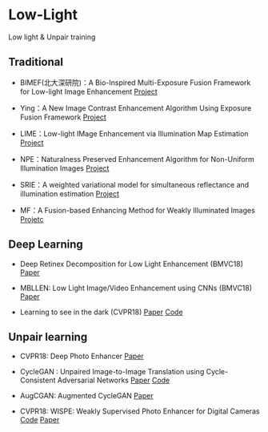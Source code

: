 # Low-Light
Low light &amp; Unpair training


## Traditional

- BIMEF(北大深研院)：A Bio-Inspired Multi-Exposure Fusion Framework for Low-light Image Enhancement [Project](https://github.com/baidut/BIMEF)

- Ying：A New Image Contrast Enhancement Algorithm Using Exposure Fusion Framework [Project](https://github.com/AndyHuang1995/Image-Contrast-Enhancement)

- LIME：Low-light IMage Enhancement via Illumination Map Estimation [Project](https://sites.google.com/view/xjguo/lime)

- NPE：Naturalness Preserved Enhancement Algorithm for Non-Uniform Illumination Images 
[Project](https://shuhangwang.wordpress.com/2015/12/14/naturalness-preserved-image-enhancement-using-a-statistical-lightness-variation-prior/)

- SRIE：A weighted variational model for simultaneous reflectance and illumination estimation
[Project](https://xueyangfu.github.io/)

- MF：A Fusion-based Enhancing Method for Weakly Illuminated Images
[Projetc](https://xueyangfu.github.io/)

## Deep Learning

- Deep Retinex Decomposition for Low Light Enhancement (BMVC18)
[Paper](https://arxiv.org/abs/1808.04560)

- MBLLEN: Low Light Image/Video Enhancement using CNNs (BMVC18)
[Paper](http://bmvc2018.org/contents/papers/0700.pdf)

- Learning to see in the dark (CVPR18)
[Paper](https://arxiv.org/abs/1805.01934)
[Code](https://github.com/cchen156/Learning-to-See-in-the-Dark)


## Unpair learning

- CVPR18: Deep Photo Enhancer 
[Paper](https://www.cmlab.csie.ntu.edu.tw/project/Deep-Photo-Enhancer/CVPR-2018-DPE.pdf)

- CycleGAN : Unpaired Image-to-Image Translation using Cycle-Consistent Adversarial Networks 
[Paper](https://arxiv.org/abs/1703.10593)
[Code](https://github.com/vanhuyz/CycleGAN-TensorFlow)

- AugCGAN: Augmented CycleGAN 
[Paper](https://arxiv.org/pdf/1802.10151.pdf)

- CVPR18: WISPE: Weakly Supervised Photo Enhancer for Digital Cameras 
[Code](https://github.com/JuheonYi/WESPE-TensorFlow)
[Paper](https://arxiv.org/pdf/1709.01118.pdf)


